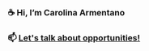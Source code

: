 ### ☕ Hi, I’m Carolina Armentano
<!---
- 👀 I’m interested in ...
- 🌱 I’m currently learning ...
- 💞️ I’m looking to collaborate on ...
--->
### 📫 [Let's talk about opportunities!](mailto:armentanocarolina@gmail.com?subject=[GitHub]%20Let's%20talk!)

<!---
armentc/armentc is a ✨ special ✨ repository because its `README.md` (this file) appears on your GitHub profile.
You can click the Preview link to take a look at your changes.
--->

